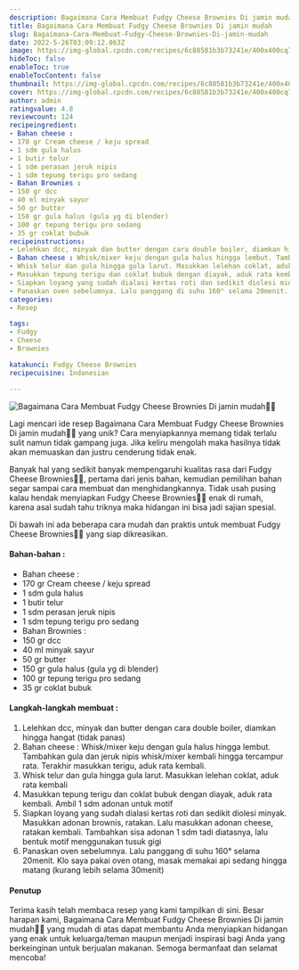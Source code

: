 ```yaml
---
description: Bagaimana Cara Membuat Fudgy Cheese Brownies Di jamin mudah"
title: Bagaimana Cara Membuat Fudgy Cheese Brownies Di jamin mudah
slug: Bagaimana-Cara-Membuat-Fudgy-Cheese-Brownies-Di-jamin-mudah
date: 2022-5-26T03:09:12.063Z
image: https://img-global.cpcdn.com/recipes/6c88581b3b73241e/400x400cq70/photo.jpg
hideToc: false
enableToc: true
enableTocContent: false
thumbnail: https://img-global.cpcdn.com/recipes/6c88581b3b73241e/400x400cq70/photo.jpg
cover: https://img-global.cpcdn.com/recipes/6c88581b3b73241e/400x400cq70/photo.jpg
author: admin
ratingvalue: 4.8
reviewcount: 124
recipeingredient:
- Bahan cheese :
- 170 gr Cream cheese / keju spread
- 1 sdm gula halus
- 1 butir telur
- 1 sdm perasan jeruk nipis
- 1 sdm tepung terigu pro sedang
- Bahan Brownies :
- 150 gr dcc
- 40 ml minyak sayur
- 50 gr butter
- 150 gr gula halus (gula yg di blender)
- 100 gr tepung terigu pro sedang
- 35 gr coklat bubuk
recipeinstructions:
- Lelehkan dcc, minyak dan butter dengan cara double boiler, diamkan hingga hangat (tidak panas)
- Bahan cheese : Whisk/mixer keju dengan gula halus hingga lembut. Tambahkan gula dan jeruk nipis whisk/mixer kembali hingga tercampur rata. Terakhir masukkan terigu, aduk rata kembali.
- Whisk telur dan gula hingga gula larut. Masukkan lelehan coklat, aduk rata kembali
- Masukkan tepung terigu dan coklat bubuk dengan diayak, aduk rata kembali. Ambil 1 sdm adonan untuk motif
- Siapkan loyang yang sudah dialasi kertas roti dan sedikit diolesi minyak. Masukkan adonan brownis, ratakan. Lalu masukkan adonan cheese, ratakan kembali. Tambahkan sisa adonan 1 sdm tadi diatasnya, lalu bentuk motif menggunakan tusuk gigi
- Panaskan oven sebelumnya. Lalu panggang di suhu 160° selama 20menit. Klo saya pakai oven otang, masak memakai api sedang hingga matang (kurang lebih selama 30menit)
categories:
- Resep

tags:
- Fudgy
- Cheese
- Brownies

katakunci: Fudgy Cheese Brownies
recipecuisine: Indonesian

---
```


![Bagaimana Cara Membuat Fudgy Cheese Brownies Di jamin mudah👩‍🍳](https://img-global.cpcdn.com/recipes/6c88581b3b73241e/400x400cq70/photo.jpg)

Lagi mencari ide resep Bagaimana Cara Membuat Fudgy Cheese Brownies Di jamin mudah👩‍🍳 yang unik? Cara menyiapkannya memang tidak terlalu sulit namun tidak gampang juga. Jika keliru mengolah maka hasilnya tidak akan memuaskan dan justru cenderung tidak enak.

Banyak hal yang sedikit banyak mempengaruhi kualitas rasa dari Fudgy Cheese Brownies👩‍🍳, pertama dari jenis bahan, kemudian pemilihan bahan segar sampai cara membuat dan menghidangkannya. Tidak usah pusing kalau hendak menyiapkan Fudgy Cheese Brownies👩‍🍳 enak di rumah, karena asal sudah tahu triknya maka hidangan ini bisa jadi sajian spesial.

Di bawah ini ada beberapa cara mudah dan praktis untuk membuat Fudgy Cheese Brownies👩‍🍳 yang siap dikreasikan.

<!--inarticleads1-->

#### Bahan-bahan :

- Bahan cheese :
- 170 gr Cream cheese / keju spread
- 1 sdm gula halus
- 1 butir telur
- 1 sdm perasan jeruk nipis
- 1 sdm tepung terigu pro sedang
- Bahan Brownies :
- 150 gr dcc
- 40 ml minyak sayur
- 50 gr butter
- 150 gr gula halus (gula yg di blender)
- 100 gr tepung terigu pro sedang
- 35 gr coklat bubuk

<!--inarticleads2-->

#### Langkah-langkah membuat :

1. Lelehkan dcc, minyak dan butter dengan cara double boiler, diamkan hingga hangat (tidak panas)
1. Bahan cheese : Whisk/mixer keju dengan gula halus hingga lembut. Tambahkan gula dan jeruk nipis whisk/mixer kembali hingga tercampur rata. Terakhir masukkan terigu, aduk rata kembali.
1. Whisk telur dan gula hingga gula larut. Masukkan lelehan coklat, aduk rata kembali
1. Masukkan tepung terigu dan coklat bubuk dengan diayak, aduk rata kembali. Ambil 1 sdm adonan untuk motif
1. Siapkan loyang yang sudah dialasi kertas roti dan sedikit diolesi minyak. Masukkan adonan brownis, ratakan. Lalu masukkan adonan cheese, ratakan kembali. Tambahkan sisa adonan 1 sdm tadi diatasnya, lalu bentuk motif menggunakan tusuk gigi
1. Panaskan oven sebelumnya. Lalu panggang di suhu 160° selama 20menit. Klo saya pakai oven otang, masak memakai api sedang hingga matang (kurang lebih selama 30menit)

#### Penutup

Terima kasih telah membaca resep yang kami tampilkan di sini. Besar harapan kami, Bagaimana Cara Membuat Fudgy Cheese Brownies Di jamin mudah👩‍🍳 yang mudah di atas dapat membantu Anda menyiapkan hidangan yang enak untuk keluarga/teman maupun menjadi inspirasi bagi Anda yang berkeinginan untuk berjualan makanan. Semoga bermanfaat dan selamat mencoba!